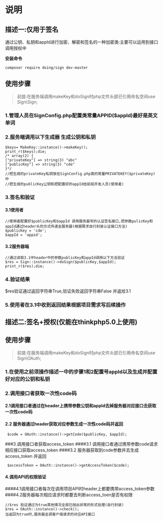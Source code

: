 # 说明
## 描述一:仅用于签名
  通过公钥、私钥和appId进行加密、解密和签名的一种加密类:主要可以运用到接口调用授权中
  
**安装命令**
~~~
composer require doing/sign dev-master
~~~
## 使用步骤
> 前提:在服务端调用makeKey和doSign时php文件头部已引用命名空间use Sign\Sign;

### 1.管理人员在SignConfig.php配置类常量APPID($appId)最好是英文单词
### 2.服务端调用以下生成器 生成公钥和私钥
~~~
$keys= MakeKey::instance()->makeKey();
print_r($keys);die;
/* array(2) {
["privateKey"] => string(3) "abc"
["publicKey"] => string(3) "cde"
}*/
//把生成的privateKey私钥放在SignConfig.php类的常量PRIVATEKEY($privateKey)中
//把生成的publicKey公钥和把配置好的appId给前段开发人员(使用者)
~~~
### 3.签名和验证
#### 3.1使用者
~~~
//使用者配置好$publicKey和$appId 调用服务器写的认证签名接口,把参数pulicKey和appId通过header头的方式传递去服务器(根据需求自行封装认证接口方法)
$publicKey = 'cde';
$appId = 'appid';
~~~
#### 3.2服务器端
~~~
//通过读取3.1中header中的参数publicKey和appId调用以下方法验证
$res = Sign::instance()->doSign($publicKey,$appId);
print_r($res);die;
~~~
### 4.验证结果
$res验证通过返回字符串True,验证失败返回字符串False 并返给3.1
### 5.使用者在3.1中收到返回结果根据项目需求写后续操作

## 描述二:签名+授权(仅能在thinkphp5.0上使用)

## 使用步骤
> 前提:在服务端调用makeKey和doSign时php文件头部已引用命名空间use Sign\OAuth;
### 1.在使用之前须操作描述一中的步骤1和2配置号appId以及生成并配置好对应的公钥和私钥
### 2.调用接口者获取一次性code码
#### 2.1调用接口者通过在header上携带参数公钥和appId去掉服务器对应接口去获取一次性code码
#### 2.2 服务器通过header获取对应参数生成一次性code码并返回
~~~
 $code = OAuth::instance()->getCode($publicKey, $appId);
~~~

###3.调用接口者获取access_token
####3.1 调用接口者通过携带参数code请求相应接口获取access_token
####3.2 服务器获取到code参数并去生成access_token 并返回
~~~
 $accessToken = OAuth::instance()->getAccessToken($code);
~~~

#### 4.调用API的权限验证
####4.1调用接口者每次在调用项目API时header上都要携带access_token参数
####4.2服务器每次相应请求时都要去判断access_toen是否有权限
~~~
//$res 验证通过为true其他情况全部已抛出异常的形式处理(自行封装)
$res = OAuth::instance()->check();
当返回为true时,服务器去调客户端请求的对应API接口
~~~


